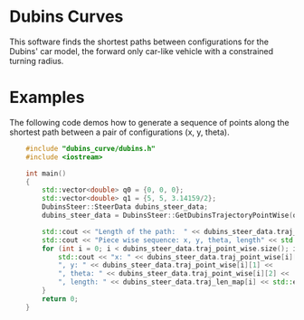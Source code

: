 # Dubins Curves

This software finds the shortest paths between configurations for the Dubins' car model, the forward only car-like vehicle with a constrained turning radius.

# Examples

The following code demos how to generate a sequence of points along the shortest path between a pair of configurations (x, y, theta).


```cpp
    #include "dubins_curve/dubins.h"
    #include <iostream>

    int main()
    {
        std::vector<double> q0 = {0, 0, 0};
        std::vector<double> q1 = {5, 5, 3.14159/2};
        DubinsSteer::SteerData dubins_steer_data;
        dubins_steer_data = DubinsSteer::GetDubinsTrajectoryPointWise(q0, q1, 4.99, 0.1);

        std::cout << "Length of the path:  " << dubins_steer_data.traj_length << std::endl;
        std::cout << "Piece wise sequence: x, y, theta, length" << std::endl;
        for (int i = 0; i < dubins_steer_data.traj_point_wise.size(); i++) {
            std::cout << "x: " << dubins_steer_data.traj_point_wise[i][0] << 
            ", y: " << dubins_steer_data.traj_point_wise[i][1] << 
            ", theta: " << dubins_steer_data.traj_point_wise[i][2] <<
            ", length: " << dubins_steer_data.traj_len_map[i] << std::endl; 
        }
        return 0;
    }
```

